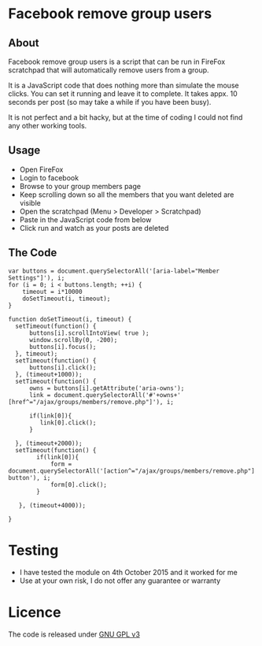 # Facebook remove group users
## About
Facebook remove group users is a script that can be run in FireFox scratchpad that will automatically remove users from a group.

It is a JavaScript code that does nothing more than simulate the mouse clicks. You can set it running and leave it to complete. It takes appx. 10 seconds per post (so may take a while if you have been busy).

It is not perfect and a bit hacky, but at the time of coding I could not find any other working tools. 

## Usage
* Open FireFox
* Login to facebook
* Browse to your group members page
* Keep scrolling down so all the members that you want deleted are visible
* Open the scratchpad (Menu > Developer > Scratchpad)
* Paste in the JavaScript code from below
* Click run and watch as your posts are deleted

## The Code
    
    var buttons = document.querySelectorAll('[aria-label="Member Settings"]'), i;
    for (i = 0; i < buttons.length; ++i) {
        timeout = i*10000
        doSetTimeout(i, timeout);
    }
    
    function doSetTimeout(i, timeout) {
      setTimeout(function() { 
          buttons[i].scrollIntoView( true );
          window.scrollBy(0, -200);
          buttons[i].focus();
      }, timeout);
      setTimeout(function() { 
          buttons[i].click();
      }, (timeout+1000));
      setTimeout(function() { 
          owns = buttons[i].getAttribute('aria-owns');
          link = document.querySelectorAll('#'+owns+' [href^="/ajax/groups/members/remove.php"]'), i;
    
          if(link[0]){
             link[0].click();
          }
    
      }, (timeout+2000));
      setTimeout(function() { 
            if(link[0]){
                form = document.querySelectorAll('[action^="/ajax/groups/members/remove.php"] button'), i;
                form[0].click();
            }
    
       }, (timeout+4000));
    
    } 
    
# Testing
* I have tested the module on 4th October 2015 and it worked for me
* Use at your own risk, I do not offer any guarantee or warranty

# Licence
The code is released under [GNU GPL v3](http://www.gnu.org/licenses/gpl-3.0.en.html)
